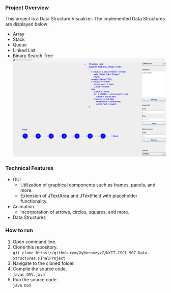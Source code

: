### Project Overview
This project is a Data Structure Visualizer. The implemented Data Structures are displayed below:
- Array
- Stack
- Queue
- Linked List
- Binary Search Tree  
![Example Image](/assets/readme.png)

### Technical Features
- GUI
  - Utilization of graphical components such as frames, panels, and more.
  - Extension of JTextArea and JTextField with placeholder functionality.
- Animation
  - Incorporation of arrows, circles, squares, and more.
- Data Structures

### How to run
1. Open command line.  
2. Clone this repository.    
   `git clone https://github.com/Xyberonzyx7/NYIT.CSCI-507-Data-Structures.FinalProject`
3. Navigate to the cloned folder.  
4. Compile the source code.  
   `javac DSV.java`
5. Run the source code.  
   `java DSV`
